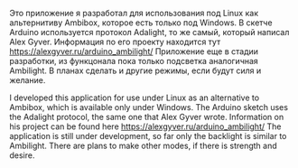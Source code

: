 Это приложение я разработал для использования под Linux как альтернитиву Ambibox, которое есть только под Windows.
В скетче Arduino используется протокол Adalight, то же самый, который написал Alex Gyver. Информация по его проекту находится тут https://alexgyver.ru/arduino_ambilight/
Приложение еще в стадии разработки, из функцонала пока только подсветка аналогичная Ambilight.
В планах сделать и другие режимы, если будут силя и желание.

I developed this application for use under Linux as an alternative to Ambibox, which is available only under Windows.
The Arduino sketch uses the Adalight protocol, the same one that Alex Gyver wrote. Information on his project can be found here https://alexgyver.ru/arduino_ambilight/
The application is still under development, so far only the backlight is similar to Ambilight.
There are plans to make other modes, if there is strength and desire.
